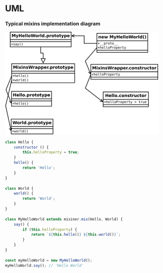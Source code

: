 # UML

### Typical mixins implementation diagram

![Diagram](assets/diagram.svg)

``` javascript
class Hello {
    constructor () {
        this.helloProperty = true;
    }
    hello() {
        return 'Hello';
    }
}

class World {
    world() {
        return 'World';
    }
}

class MyHelloWorld extends mixiner.mix(Hello, World) {
    say() {
        if (this.helloProperty) {
            return `${this.hello()} ${this.world()}`;
        }
    }
}

const myHelloWorld = new MyHelloWorld();
myHelloWorld.say(); // 'Hello World'
```
